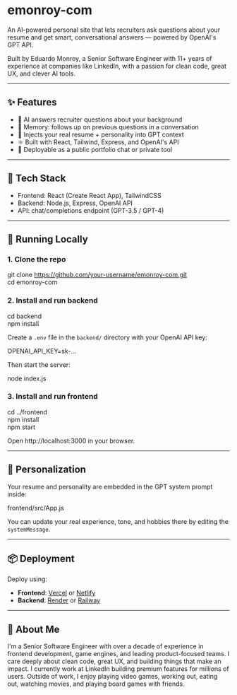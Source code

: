 # emonroy-com

An AI-powered personal site that lets recruiters ask questions about your resume and get smart, conversational answers — powered by OpenAI's GPT API.

Built by Eduardo Monroy, a Senior Software Engineer with 11+ years of experience at companies like LinkedIn, with a passion for clean code, great UX, and clever AI tools.

---

## ✨ Features

- 🤖 AI answers recruiter questions about your background  
- 🧠 Memory: follows up on previous questions in a conversation  
- 📄 Injects your real resume + personality into GPT context  
- ⚛️ Built with React, Tailwind, Express, and OpenAI's API  
- 💬 Deployable as a public portfolio chat or private tool  

---

## 🧱 Tech Stack

- Frontend: React (Create React App), TailwindCSS  
- Backend: Node.js, Express, OpenAI API  
- API: chat/completions endpoint (GPT-3.5 / GPT-4)

---

## 🚀 Running Locally

### 1. Clone the repo

git clone https://github.com/your-username/emonroy-com.git  
cd emonroy-com

### 2. Install and run backend

cd backend  
npm install

Create a `.env` file in the `backend/` directory with your OpenAI API key:

OPENAI_API_KEY=sk-...

Then start the server:

node index.js

### 3. Install and run frontend

cd ../frontend  
npm install  
npm start

Open http://localhost:3000 in your browser.

---

## 🧠 Personalization

Your resume and personality are embedded in the GPT system prompt inside:

frontend/src/App.js

You can update your real experience, tone, and hobbies there by editing the `systemMessage`.

---

## 📦 Deployment

Deploy using:

- **Frontend**: [Vercel](https://vercel.com) or [Netlify](https://netlify.com)  
- **Backend**: [Render](https://render.com) or [Railway](https://railway.app)

---

## 👋 About Me

I'm a Senior Software Engineer with over a decade of experience in frontend development, game engines, and leading product-focused teams. I care deeply about clean code, great UX, and building things that make an impact. I currently work at LinkedIn building premium features for millions of users. Outside of work, I enjoy playing video games, working out, eating out, watching movies, and playing board games with friends.
